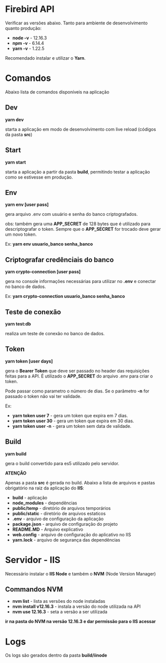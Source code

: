 # Firebird API

Verificar as versões abaixo. Tanto para ambiente de desenvolvimento quanto produção:

-   **node -v** - 12.16.3
-   **npm -v** - 6.14.4
-   **yarn -v** - 1.22.5

Recomendado instalar e utilizar o **Yarn**.

# Comandos

Abaixo lista de comandos disponíveis na aplicação

## Dev

**yarn dev**

starta a aplicação em modo de desenvolvimento com live reload (códigos da pasta **src**)

## Start

**yarn start**

starta a aplicação a partir da pasta **build**, permitindo testar a aplicação como se estivesse em produção.

## Env

**yarn env [user pass]**

gera arquivo .env com usuário e senha do banco criptografados.

obs: também gera uma **APP_SECRET** de 128 bytes que é utilizado para descriptografar o token. Sempre que o **APP_SECRET** for trocado deve gerar um novo token.

Ex: **yarn env usuario_banco senha_banco**

## Criptografar credênciais do banco

**yarn crypto-connection [user pass]**

gera no console informações necessárias para utilizar no **.env** e conectar no banco de dados.

Ex: **yarn crypto-connection usuario_banco senha_banco**

## Teste de conexão

**yarn test:db**

realiza um teste de conexão no banco de dados.

## Token

**yarn token [user days]**

gera o **Bearer Token** que deve ser passado no header das requisições feitas para a API. É utilizado o **APP_SECRET** do arquivo .env para criar o token.

Pode passar como parametro o número de dias. Se o parâmetro **-n** for passado o token não vai ter validade.

Ex:
-    **yarn token user 7** - gera um token que expira em 7 dias.
-    **yarn token user 30** - gera um token que expira em 30 dias.
-    **yarn token user -n** - gera um token sem data de validade.

## Build

**yarn build**

gera o build convertido para es5 utilizado pelo servidor.

**ATENÇÃO**

Apenas a pasta **src** é gerada no build. Abaixo a lista de arquivos e pastas obrigatório na raiz da aplicação do **IIS**:

-    **build** - aplicação
-    **node_modules** - dependências
-    **public/temp** - diretório de arquivos temporários
-    **public/static** - diretório de arquivos estaticos
-    **.env** - arquivo de configuração da aplicação
-    **package.json** - arquivo de configuração do projeto
-    **README.MD** - Arquivo explicativo
-    **web.config** - arquivo de configuração do aplicativo no IIS
-    **yarn.lock** - arquivo de segurança das dependências

# Servidor - IIS

Necessário instalar o **IIS Node** e também o **NVM** (Node Version Manager)

## Commandos NVM

-   **nvm list** - lista as versões do node instaladas
-   **nvm install v12.16.3** - instala a versão do node utilizada na API
-   **nvm use 12.16.3** - seta a versão a ser utilizada

**ir na pasta do NVM na versão 12.16.3 e dar permissão para o IIS acessar**

# Logs

Os logs são gerados dentro da pasta **build/iinode**
